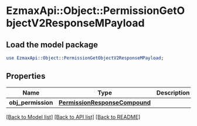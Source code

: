# EzmaxApi::Object::PermissionGetObjectV2ResponseMPayload

## Load the model package
```perl
use EzmaxApi::Object::PermissionGetObjectV2ResponseMPayload;
```

## Properties
Name | Type | Description | Notes
------------ | ------------- | ------------- | -------------
**obj_permission** | [**PermissionResponseCompound**](PermissionResponseCompound.md) |  | 

[[Back to Model list]](../README.md#documentation-for-models) [[Back to API list]](../README.md#documentation-for-api-endpoints) [[Back to README]](../README.md)


